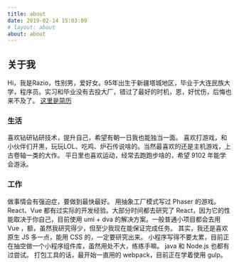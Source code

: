 ```yaml
---
title: about
date: 2019-02-14 15:03:09
# layout: about
about: about
---
```


## 关于我
Hi，我是Razio，性别男，爱好女。95年出生于新疆塔城地区，毕业于大连民族大学，程序员。实习和毕业没有去投大厂，错过了最好的时机，恩，好忧伤，后悔也来不及了。
[这里是简历](https://tyouzu1.github.io/resume/)
### 生活
喜欢钻研钻研技术，提升自己，希望有朝一日我也能独当一面。
喜欢打游戏，和小伙伴们开黑，玩玩LOL、吃鸡、炉石传说啥的。当然最喜欢的还是主机游戏，上古卷轴一类的大作。
平日里也喜欢运动，经常去跑跑步啥的，希望 9102 年能学会游泳。
### 工作
做事情会有强迫症，要做到最快最好。
用抽象工厂模式写过 Phaser 的游戏。
React、Vue 都有过实际的开发经验。大部分时间都去研究了 React，因为它的性能取决于你自己，目前使用 umi + dva 的解决方案。一般普通小项目都会去用 Vue ，额，虽然我研究得少，但至少我现在能保证完成任务。
其实，我还是喜欢原生 JS 多一点，能用 CSS 的，一定要研究出来。
小程序写得不要太累，目前正在抽空做一个小程序组件库，虽然用处不大，练练手嘛。
java 和 Node.js 也都有过尝试。
打包工具的话，最开始一直用的 webpack，目前正在学着使用 gulp。